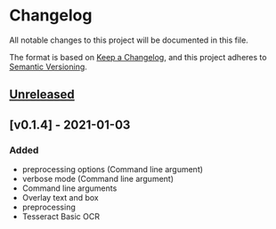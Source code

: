 # Changelog

All notable changes to this project will be documented in this file.

The format is based on [Keep a Changelog](https://keepachangelog.com/en/1.0.0/), and this project adheres to [Semantic Versioning](https://semver.org/spec/v2.0.0.html).

## [Unreleased]

## [v0.1.4] - 2021-01-03

### Added

- preprocessing options (Command line argument)
- verbose mode (Command line argument)
- Command line arguments
- Overlay text and box
- preprocessing
- Tesseract Basic OCR

[Unreleased]: https://github.com/TheDigitalPhoenixX/Simple-Tesseract-Python-OCR/compare/v0.1.0...HEAD
[v1.0.0]: https://github.com/TheDigitalPhoenixX/Simple-Tesseract-Python-OCR/compare/v0.3.0...v1.0.0
[v0.1.0]: https://github.com/TheDigitalPhoenixX/Simple-Tesseract-Python-OCR/releases/tag/v0.1.0
